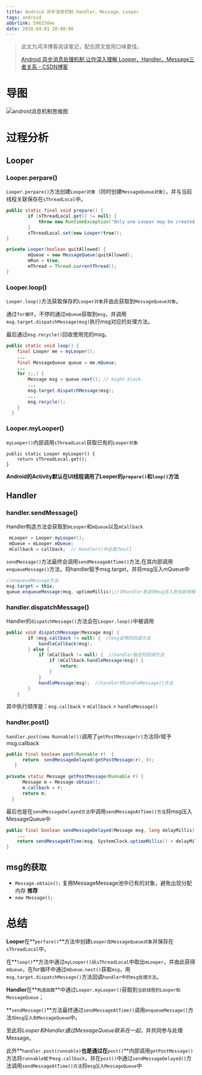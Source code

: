 ```yaml
---
title: Android 异步消息机制 Handler、Message、Looper
tags: android
abbrlink: 5962504e
date: 2018-04-01 20:08:08
---
```




> 此文为鸿洋博客阅读笔记，配合原文食用口味更佳。
>
> [Android 异步消息处理机制 让你深入理解 Looper、Handler、Message三者关系 - CSDN博客](https://blog.csdn.net/lmj623565791/article/details/38377229)



# 导图

![android消息机制思维图](https://github.com/jixiaoyong/Notes-Files/blob/master/draw-io/png/Handler_Message_Looper.png?raw=true)

# 过程分析

## Looper

### **Looper.perpare()**

`Looper.perpare()`方法创建`Looper对象`（同时创建`MessageQueue对象`），并与当前线程关联保存在`sThreadLocal`中。

```java
public static final void prepare() {  
        if (sThreadLocal.get() != null) {  
            throw new RuntimeException("Only one Looper may be created per thread");  
        }  
        sThreadLocal.set(new Looper(true));  
}  

private Looper(boolean quitAllowed) {  
        mQueue = new MessageQueue(quitAllowed);  
        mRun = true;  
        mThread = Thread.currentThread();  
}  
```

### **Looper.loop()**

`Looper.loop()`方法获取保存的`Looper对象`并由此获取到`MessageQueue对象`。

通过`for循环`，不停的通过`mQueue`获取到`msg`，并调用`msg.target.dispatchMessage(msg)`执行msg对应的处理方法。

最后通过`msg.recycle()`回收使用完的msg。

```java
public static void loop() {  
    final Looper me = myLooper();  
    ...
    final MessageQueue queue = me.mQueue;  
    ...
    for (;;) {  
        Message msg = queue.next(); // might block  
        ...
        msg.target.dispatchMessage(msg); 
        ...
        msg.recycle();  
    }
  }
```

### **Looper.myLooper()**

`myLooper()`内部调用`sThreadLocal`获取已有的`Looper对象`

```
public static Looper myLooper() {
    return sThreadLocal.get();
}
```



**Android的Activity默认在UI线程调用了Looper的`prepare()`和`loop()`方法**



## Handler

### handler.sendMessage()

Handler构造方法会获取到`mLooper`和`mQueue`以及`mCallback`

```java
 mLooper = Looper.myLooper();  
 mQueue = mLooper.mQueue;  
 mCallback = callback;  // Handler()中此值为null
```

`sendMessage()`方法最终会调用`sendMessageAtTime()`方法,在其内部调用`enqueueMessage()`方法，将handler赋予msg.target，并将msg压入mQueue中

```java
//enqueueMessage方法
msg.target = this;
queue.enqueueMessage(msg, uptimeMillis);//将handler发送的msg压入到当前线程的Looper持有的MessageQueue中
```

### handler.dispatchMessage()

Handler的`dispatchMessage()`方法会在`Looper.loop()`中被调用

```java
public void dispatchMessage(Message msg) {  
        if (msg.callback != null) {  //msg自带的回调方法
            handleCallback(msg);  
        } else {  
            if (mCallback != null) {  //handler指定的回调方法
                if (mCallback.handleMessage(msg)) {  
                    return;  
                }  
            }  
            handleMessage(msg);  //handler的handleMessage()方法
        }  
    }  
```

其中执行顺序是：`msg.callback` > `mCallback` > `handleMessage()`

### handler.post()

`handler.post(new Runnable())`调用了`getPostMessage(r)`方法将r赋予msg.callback

```java
public final boolean post(Runnable r)  {  
      return  sendMessageDelayed(getPostMessage(r), 0);  
   }  
   
private static Message getPostMessage(Runnable r) {  
      Message m = Message.obtain();  
      m.callback = r;  
      return m;  
  }  
```

最后也是在`sendMessageDelayed方法`中调用`sendMessageAtTime()方法`将msg压入MessageQueue中

```java
public final boolean sendMessageDelayed(Message msg, long delayMillis)  {
    ...
    return sendMessageAtTime(msg, SystemClock.uptimeMillis() + delayMillis);  
}  
```

## msg的获取

* `Message.obtain();` 复用MessageMessage池中已有的对象，避免出现分配内存 **推荐** 
* `new Message();`

# 总结

**Looper**在**`perfare()`**方法中创建`Looper及MessageQueue对象`并保存在`sThreadLocal`中，

在**`loop()`**方法中通过`myLooper()`从`sThreadLocal`中取出`mLooper`，并由此获得`mQueue`，在for循环中通过`mQueue.next()`获取`msg`，用`msg.target.dispatchMessage()`方法回调`handler中的msg处理方法`。

**Handler**在**`构造函数`**中通过`Looper.myLooper()`获取到`当前线程的Looper和MessageQueue`；

**`sendMessage()`**方法最终通过`sendMessageAtTime()`调用`enqueueMessage()`方法`将msg压入到MessageQueue`中。

至此将*Looper和Handler通过MessageQueue联系在一起*，并共同参与处理Message。

此外**`handler.post(runnable)`**也是通过在**`post()`**内部调用`getPostMessage()`方法将`runnable赋予msg.callback`，并在`post()`中通过`sendMessageDelayed()`方法调用`sendMessageAtTime()方法`将`msg压入MessageQueue`中